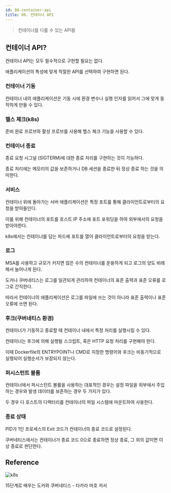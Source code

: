 ```yaml
---
id: 08-container-api
title: 08. 컨테이너 API
---
```


> 컨테이너를 다룰 수 있는 API들

## 컨테이너 API?

컨테이너 API는 모두 필수적으로 구현할 필요는 없다.

애플리케이션의 특성에 맞게 적절한 API를 선택하여 구현하면 된다.

### 컨테이너 기동

컨테이너 내의 애플리케이션은 기동 시에 환경 변수나 실행 인자를 읽어서 그에 맞게 동작하게 만들 수 있다.

### 헬스 체크(k8s)

준비 완료 프로브와 활성 프로브를 사용해 헬스 체크 기능을 사용할 수 있다.

### 컨테이너 종료

종료 요청 시그널 (SIGTERM)에 대한 종료 처리를 구현하는 것이 가능하다.

종료 처리에는 메모리의 값을 보존하거나 DB 세션을 종료한 뒤 정상 종료 하는 것을 의미한다.

### 서비스

컨테이너 위에 돌아가는 서버 애플리케이션은 특정 포트를 통해 클라이언트로부터의 요청을 받아들인다.

이를 위해 컨테이너의 포트를 호스트 IP 주소에 포트 포워딩을 하여 외부에서의 요청을 받아야한다.

k8s에서는 컨테이너를 담는 파드에 포트를 열어 클라이언트로부터의 요청을 받는다.

### 로그

MSA를 사용하고 규모가 커지면 많은 수의 컨테이너를 운용하게 되고 로그의 양도 비례해서 늘어나게 된다.

도커나 쿠버네티스는 로그를 일관되게 관리하여 컨테이너의 표준 출력과 표준 오류를 로그로 간직한다.

따라서 컨테이너의 애플리케이션은 로그를 파일에 쓰는 것이 아니라 표준 출력이나 표준 오류에 쓰면 된다.

### 후크(쿠버네티스 환경)

컨테이너가 기동하고 종료할 때 컨테이너 내에서 특정 처리를 실행시킬 수 있다.

컨테이너는 후크에 의해 실행될 스크립트, 혹은 HTTP 요청 처리를 구현해야 한다.

이때 Dockerfile의 ENTRYPOINT나 CMD로 지정한 명령어와 후크는 비동기적으로 실행되어 실행순서가 보장되지 않는다.

### 퍼시스턴트 볼륨

컨테이너에서 퍼시스턴트 볼륨을 사용하는 대표적인 경우는 설정 파일을 외부에서 주입하는 경우와 발생 데이터를 보존하는 경우 두 가지가 있다.

두 경우 다 호스트의 디렉터리를 컨테이너의 파일 시스템에 마운트하여 사용한다.

### 종료 상태

PID가 1인 프로세스의 Exit 코드가 컨테이너의 종료 코드로 설정된다.

쿠버네티스에서는 컨테이너가 종료 코드 0으로 종료하면 정상 종료, 그 외의 값이면 이상 종료로 판단한다.

## Reference

![k8s](https://user-images.githubusercontent.com/43809168/101032998-6684c380-35bd-11eb-8ba7-a784fd46b37a.png)

15단계로 배우는 도커와 쿠버네티스 - 타카라 마호 저서
